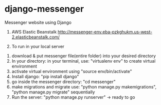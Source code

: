 # django-messenger
Messenger website using Django

1. AWS Elastic Beanstalk
http://messenger-env.eba-pzkghukm.us-west-2.elasticbeanstalk.com/

2. To run in your local server
1) download & put messenger file(entire folder) into your desired directory
2) In your directory: in your terminal, use: "virtualenv env" to create virtual environment
3) activate virtual environment using "source env/bin/activate"
4) Install django: "pip install django"
5) go inside the messenger directory: "cd messenger"
6) make migrations and migrate use: "python manage.py makemigrations", "python manage.py migrate" sequentially
7) Run the server: "python manage.py runserver" -> ready to go

